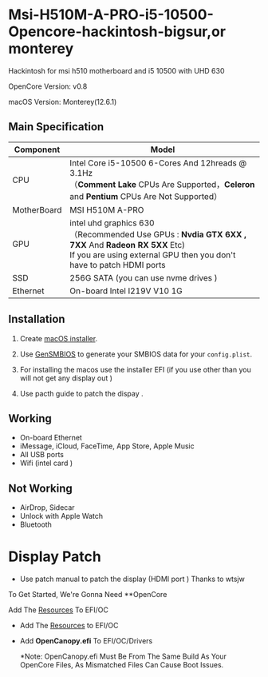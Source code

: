 # Msi-H510M-A-PRO-i5-10500-Opencore-hackintosh-bigsur,or monterey
Hackintosh  for msi h510  motherboard  and i5 10500 with  UHD 630 


OpenCore Version: v0.8

macOS Version: Monterey(12.6.1)

## Main Specification

| Component   | Model                                                        |
| ----------- | ------------------------------------------------------------ |
| CPU         | Intel Core i5-10500 6-Cores And 12hreads @ 3.1Hz<br/>（**Comment Lake** CPUs Are Supported，**Celeron** and **Pentium** CPUs Are Not Supported） |
| MotherBoard | MSI H510M A-PRO<br/>    |
| GPU         | intel uhd graphics 630<br/>（Recommended Use GPUs : **Nvdia GTX 6XX , 7XX** And **Radeon RX 5XX** Etc)  <br/> If you are using external GPU then you don't have to patch HDMI ports |
| SSD         | 256G SATA (you can use  nvme drives )
| Ethernet    | On-board Intel I219V V10 1G<br/>

## Installation

1. Create [macOS installer](https://dortania.github.io/OpenCore-Install-Guide/installer-guide/mac-install.html#downloading-macos-modern-os).

2. Use [GenSMBIOS](https://github.com/corpnewt/GenSMBIOS) to generate your SMBIOS data for your `config.plist`. 

3. For  installing the macos use the installer EFI (if you use other than  you will not get any display out )
4. Use pacth guide to patch the dispay  .

## Working

- On-board Ethernet
- iMessage, iCloud, FaceTime, App Store, Apple Music
- All USB ports
- Wifi (intel card )

## Not Working

- AirDrop, Sidecar
- Unlock with Apple Watch
- Bluetooth

# Display Patch
- Use patch manual to patch the display (HDMI port ) Thanks to wtsjw 


To Get Started, We're Gonna Need **OpenCore 

 Add The [Resources](https://github.com/acidanthera/OcBinaryData) To EFI/OC

- Add The [Resources](https://github.com/acidanthera/OcBinaryData) to EFI/OC

- Add **OpenCanopy.efi** To EFI/OC/Drivers

  *Note: OpenCanopy.efi Must Be From The Same Build As Your OpenCore Files, As Mismatched Files Can Cause Boot Issues.
